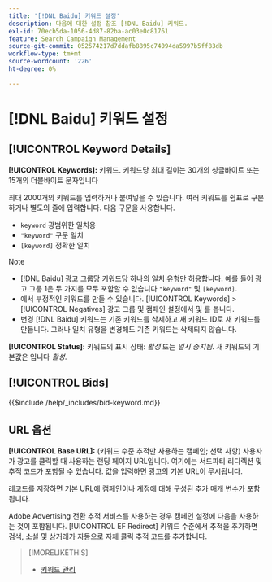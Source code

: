 ```yaml
---
title: '[!DNL Baidu] 키워드 설정'
description: 다음에 대한 설정 참조 [!DNL Baidu] 키워드.
exl-id: 70ecb5da-1056-4d87-82ba-ac03e0c81761
feature: Search Campaign Management
source-git-commit: 052574217d7ddafb8895c74094da5997b5ff83db
workflow-type: tm+mt
source-wordcount: '226'
ht-degree: 0%

---
```


# [!DNL Baidu] 키워드 설정

## [!UICONTROL Keyword Details]

**[!UICONTROL Keywords]:** 키워드. 키워드당 최대 길이는 30개의 싱글바이트 또는 15개의 더블바이트 문자입니다

최대 2000개의 키워드를 입력하거나 붙여넣을 수 있습니다. 여러 키워드를 쉼표로 구분하거나 별도의 줄에 입력합니다. 다음 구문을 사용합니다.

* `keyword` 광범위한 일치용
* `"keyword"` 구문 일치
* `[keyword]` 정확한 일치

>[!NOTE]
>
>* [!DNL Baidu] 광고 그룹당 키워드당 하나의 일치 유형만 허용합니다. 예를 들어 광고 그룹 1은 두 가지를 모두 포함할 수 없습니다 `"keyword"` 및 `[keyword]`.
>* 에서 부정적인 키워드를 만들 수 있습니다. [!UICONTROL Keywords] > [!UICONTROL Negatives] 광고 그룹 및 캠페인 설정에서 및 를 봅니다.
>* 변경 [!DNL Baidu] 키워드는 기존 키워드를 삭제하고 새 키워드 ID로 새 키워드를 만듭니다. 그러나 일치 유형을 변경해도 기존 키워드는 삭제되지 않습니다.

**[!UICONTROL Status]:** 키워드의 표시 상태: *활성* 또는 *일시 중지됨*. 새 키워드의 기본값은 입니다 *활성*.

## [!UICONTROL Bids]

<!-- **[!UICONTROL Bid]:** -->

{{$include /help/_includes/bid-keyword.md}}

## URL 옵션

**[!UICONTROL Base URL]:** (키워드 수준 추적만 사용하는 캠페인; 선택 사항) 사용자가 광고를 클릭할 때 사용하는 랜딩 페이지 URL입니다. 여기에는 서드파티 리디렉션 및 추적 코드가 포함될 수 있습니다. 값을 입력하면 광고의 기본 URL이 무시됩니다.

레코드를 저장하면 기본 URL에 캠페인이나 계정에 대해 구성된 추가 매개 변수가 포함됩니다.

Adobe Advertising 전환 추적 서비스를 사용하는 경우 캠페인 설정에 다음을 사용하는 것이 포함됩니다. [!UICONTROL EF Redirect] 키워드 수준에서 추적을 추가하면 검색, 소셜 및 상거래가 자동으로 자체 클릭 추적 코드를 추가합니다.

>[!MORELIKETHIS]
>
>* [키워드 관리](/help/search-social-commerce/campaign-management/campaigns/keyword-manage.md)
